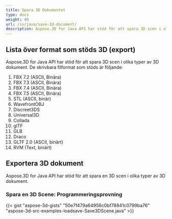 ```yaml
---
title: Spara 3D Dokumentet
type: docs
weight: 40
url: /sv/java/save-3d-document/
description: Aspose.3D for Java API har stöd för att spara 3D scen i olika typer av 3D dokument.
---
```

##  **Lista över format som stöds 3D (export)**
Aspose.3D for Java API har stöd för att spara 3D scen i olika typer av 3D dokument. De skrivbara filformat som stöds är följande:

1. FBX 7.2 (ASCII, Binära)
1. FBX 7.3 (ASCII, Binära)
1. FBX 7.4 (ASCII, Binära)
1. FBX 7.5 (ASCII, Binära)
1. STL (ASCII, binär)
1. WavefrontOBJ
1. Discreet3DS
1. Universal3D
1. Collada
1. glTF
1. GLB
1. Draco
1. GLTF 2.0 (ASCII, binärt)
1. RVM (Text, binärt)
##  **Exportera 3D dokument**
Aspose.3D for Java API har stöd för att spara en 3D scen i olika typer av 3D dokument.
###  **Spara en 3D Scene: Programmeringsprovning**
{{< gist "aspose-3d-gists" "50e7f479a64956c0bf78841c0799ba76" "aspose-3d-src-examples-loadsave-Save3DScene.java" >}}
